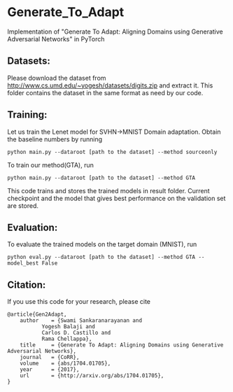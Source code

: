 # Generate_To_Adapt
Implementation of "Generate To Adapt: Aligning Domains using Generative Adversarial Networks" in PyTorch

## Datasets:

Please download the dataset from http://www.cs.umd.edu/~yogesh/datasets/digits.zip and extract it. This folder contains the dataset in the same format as need by our code.

## Training:

Let us train the Lenet model for SVHN->MNIST Domain adaptation. Obtain the baseline numbers by running

	python main.py --dataroot [path to the dataset] --method sourceonly
	
To train our method(GTA), run

	python main.py --dataroot [path to the dataset] --method GTA

This code trains and stores the trained models in result folder. Current checkpoint and the model that gives best performance on the validation set are stored.

## Evaluation:

To evaluate the trained models on the target domain (MNIST), run 

	python eval.py --dataroot [path to the dataset] --method GTA --model_best False
	
## Citation:

If you use this code for your research, please cite


    @article{Gen2Adapt,
        author    = {Swami Sankaranarayanan and
               Yogesh Balaji and
               Carlos D. Castillo and
               Rama Chellappa},
        title     = {Generate To Adapt: Aligning Domains using Generative Adversarial Networks},
        journal   = {CoRR},
        volume    = {abs/1704.01705},
        year      = {2017},
        url       = {http://arxiv.org/abs/1704.01705},
    }
